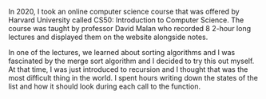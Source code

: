 In 2020, I took an online computer science course that was offered by Harvard University called CS50: Introduction to Computer Science.
The course was taught by professor David Malan who recorded 8 2-hour long lectures and displayed them on the website alongside notes.

In one of the lectures, we learned about sorting algorithms and I was fascinated by the merge sort algorithm and I decided to try this out myself.
At that time, I was just introduced to recursion and I thought that was the most difficult thing in the world.
I spent hours writing down the states of the list and how it should look during each call to the function.
